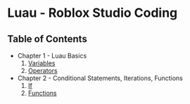 # Luau - Roblox Studio Coding

## Table of Contents

 * Chapter 1 - Luau Basics
   1. [Variables](Chapter1/1-Variables.md)
   2. [Operators](Chapter1/2-Operators.md)
 * Chapter 2 - Conditional Statements, Iterations, Functions
   1. [If](Chapter2/1-If.md)
   2. [Functions](Chapter2/2-Functions.md)
